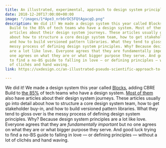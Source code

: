 ```yaml
---
title: An illustrated, experimental, approach to design system principles
date: 2018-12-20T17:00:00+00:00
image: "/images/1*Ape3_nrb6rDC5FQtAgacqQ.png"
description: We did it! We made a design system this year called Blocks, adding CBRE
  Build to the 85% of tech teams who have a design system. Most of them also have
  articles about their design system journeys. These articles usually go into detail
  about how to structure a core design system team, how to get stakeholder buy-in,
  and how to build versioned pattern libraries. What they tend to gloss over is the
  messy process of defining design system principles. Why? Because design system principles
  are a lot like love. Everyone agrees that they are fundamentally important but no
  one agrees on what they are or what bigger purpose they serve. And good luck trying
  to find a no-BS guide to falling in love — or defining principles — without a lot
  of clichés and hand waving.
link: https://uxdesign.cc/an-illustrated-pseudo-scientific-approach-to-design-system-principles-10031a410cd0

---
```

We did it! We made a design system this year called [Blocks](https://blocks.cbrebuild.com/), adding CBRE Build to [the 85%](http://uxtools.co/survey-2018) of tech teams who have a design system. [Most of them](https://trends.google.com/trends/explore?date=today%205-y&geo=US&q=%22design%20system%22) also have articles about their design system journeys. These articles usually go into detail about how to structure a core design system team, how to get stakeholder buy-in, and how to build versioned pattern libraries. What they tend to gloss over is the messy process of defining design system principles. Why? Because design system principles are a lot like love. Everyone agrees that they are _fundamentally important_ but no one agrees on what they are or what bigger purpose they serve. And good luck trying to find a no-BS guide to falling in love — or defining principles — without a lot of clichés and hand waving.
